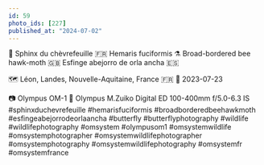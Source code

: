 ```yaml
---
id: 59
photo_ids: [227]
published_at: "2024-07-02"
---
```

🦋 
Sphinx du chèvrefeuille 🇫🇷
Hemaris fuciformis ⚗️
Broad-bordered bee hawk-moth 🇬🇧
Esfinge abejorro de orla ancha 🇪🇸

🗺️ Léon, Landes, Nouvelle-Aquitaine, France 🇫🇷
📅 2023-07-23

📷 Olympus OM-1
🔭 Olympus M.Zuiko Digital ED 100-400mm f/5.0-6.3 IS
#sphinxduchevrefeuille #hemarisfuciformis #broadborderedbeehawkmoth #esfingeabejorrodeorlaancha #butterfly #butterflyphotography #wildlife #wildlifephotography #omsystem #olympusom1 #omsystemwildlife #omsystemphotographer #omsystemwildlifephotographer #omsystemphotography #omsystemwildlifephotography #omsystemfr #omsystemfrance